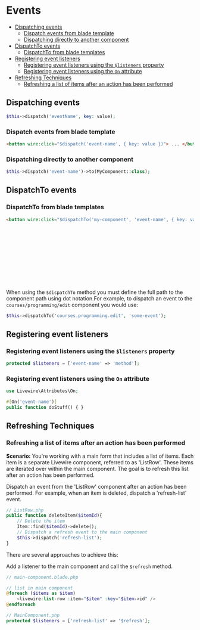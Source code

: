 # Events
<!-- TOC -->

- [Dispatching events](#dispatching-events)
    - [Dispatch events from blade template](#dispatch-events-from-blade-template)
    - [Dispatching directly to another component](#dispatching-directly-to-another-component)
- [DispatchTo events](#dispatchto-events)
    - [DispatchTo from blade templates](#dispatchto-from-blade-templates)
- [Registering event listeners](#registering-event-listeners)
    - [Registering event listeners using the `$listeners` property](#registering-event-listeners-using-the-listeners-property)
    - [Registering event listeners using the `On` attribute](#registering-event-listeners-using-the-on-attribute)
- [Refreshing Techniques](#refreshing-techniques)
    - [Refreshing a list of items after an action has been performed](#refreshing-a-list-of-items-after-an-action-has-been-performed)

<!-- /TOC -->


<a id="markdown-dispatching-events" name="dispatching-events"></a>

## Dispatching events

```php
$this->dispatch('eventName', key: value);
```

<a id="markdown-dispatch-events-from-blade-template" name="dispatch-events-from-blade-template"></a>

### Dispatch events from blade template

```html
<button wire:click="$dispatch('event-name', { key: value })"> ... </button>
```

<a id="markdown-dispatching-directly-to-another-component" name="dispatching-directly-to-another-component"></a>

### Dispatching directly to another component

```php
$this->dispatch('event-name')->to(MyComponent::class);
```

<a id="markdown-dispatchto-events" name="dispatchto-events"></a>

## DispatchTo events

<a id="markdown-dispatchto-from-blade-templates" name="dispatchto-from-blade-templates"></a>

### DispatchTo from blade templates

```html
<button wire:click="$dispatchTo('my-component', 'event-name', { key: value })"> ... </button>
```

<div class="bx danger-light bdr-3 rounded-1 flex va-c">
    <svg class="icon wh-4 fs0 mr-2"><use xlink:href="/svg/naykel-ui.svg#exclamation-triangle"></use></svg>
    <p> When using the <code>$dispatchTo</code> method you must define the full path to the component path using dot notation.For example, to dispatch an event to the <code>courses/programming/edit</code> component you would use:</p>
</div>

```php
$this->dispatchTo('courses.programming.edit', 'some-event');
```


<a id="markdown-registering-event-listeners" name="registering-event-listeners"></a>

## Registering event listeners

<a id="markdown-registering-event-listeners-using-the-listeners-property" name="registering-event-listeners-using-the-listeners-property"></a>

### Registering event listeners using the `$listeners` property
```php
protected $listeners = ['event-name' => 'method'];
```

<a id="markdown-registering-event-listeners-using-the-on-attribute" name="registering-event-listeners-using-the-on-attribute"></a>

### Registering event listeners using the `On` attribute
```php
use Livewire\Attributes\On;

#[On('event-name')]
public function doStuff() { }
```

<a id="markdown-refreshing-techniques" name="refreshing-techniques"></a>

## Refreshing Techniques

<a id="markdown-refreshing-a-list-of-items-after-an-action-has-been-performed" name="refreshing-a-list-of-items-after-an-action-has-been-performed"></a>

### Refreshing a list of items after an action has been performed

**Scenario:** You're working with a main form that includes a list of items. Each item is a separate
Livewire component, referred to as 'ListRow'. These items are iterated over within the main
component. The goal is to refresh this list after an action has been performed.

Dispatch an event from the 'ListRow' component after an action has been performed. For example,
when an item is deleted, dispatch a 'refresh-list' event.

```php
// ListRow.php
public function deleteItem($itemId){
    // Delete the item
    Item::find($itemId)->delete();
    // Dispatch a refresh event to the main component
    $this->dispatch('refresh-list');
}
```

There are several approaches to achieve this:

Add a listener to the main component and call the `$refresh` method.

```php
// main-component.blade.php

// list in main component
@foreach ($items as $item)
    <livewire:list-row :item="$item" :key="$item->id" />
@endforeach
```

```php
// MainComponent.php
protected $listeners = ['refresh-list' => '$refresh'];
```
